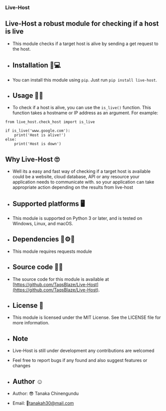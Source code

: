 ### Live-Host

## Live-Host a robust module for checking if a host is live

- This module checks if a target host is alive by sending a get request to the host.

- ## Installation 🔌💻
- You can install this module using `pip`. Just run `pip install live-host`.

- ## Usage 👨‍💻
- To check if a host is alive, you can use the `is_live()` function. This function takes a hostname or IP address as an argument. For example:

```
from live_host.check_host import is_live

if is_live('www.google.com'):
	print('Host is alive!')
else:
	print('Host is down')
```
## Why Live-Host 🙄
- Well its a easy and fast way of checking if a target host is available
could be a website, cloud database, API or any resource your application 
needs to communicate with. so your application can take appropriate
action depending on the results from live-host

- ## Supported platforms 🖥️
- This module is supported on Python 3 or later, and is tested on Windows, Linux, and macOS.

- ## Dependencies 🔧⚙️🔗
- This module requires requests module

- ## Source code 📃📑
- The source code for this module is available at [https://github.com/TaqsBlaze/Live-Host](https://github.com/TaqsBlaze/Live-Host).

- ## License 📃
- This module is licensed under the MIT License. See the LICENSE file for more information.

- ## Note
- Live-Host is still under development any contributions are welcomed
- Feel free to report bugs if any found and also suggest features or changes

- ## Author ☺️
- Author: 😎 Tanaka Chinengundu
- Email: 📨tanakah30@mail.com
